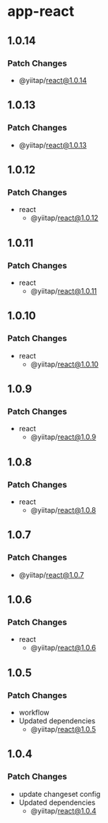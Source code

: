 # app-react

## 1.0.14

### Patch Changes

- @yiitap/react@1.0.14

## 1.0.13

### Patch Changes

- @yiitap/react@1.0.13

## 1.0.12

### Patch Changes

- react
  - @yiitap/react@1.0.12

## 1.0.11

### Patch Changes

- react
  - @yiitap/react@1.0.11

## 1.0.10

### Patch Changes

- react
  - @yiitap/react@1.0.10

## 1.0.9

### Patch Changes

- react
  - @yiitap/react@1.0.9

## 1.0.8

### Patch Changes

- react
  - @yiitap/react@1.0.8

## 1.0.7

### Patch Changes

- @yiitap/react@1.0.7

## 1.0.6

### Patch Changes

- react
  - @yiitap/react@1.0.6

## 1.0.5

### Patch Changes

- workflow
- Updated dependencies
  - @yiitap/react@1.0.5

## 1.0.4

### Patch Changes

- update changeset config
- Updated dependencies
  - @yiitap/react@1.0.4
